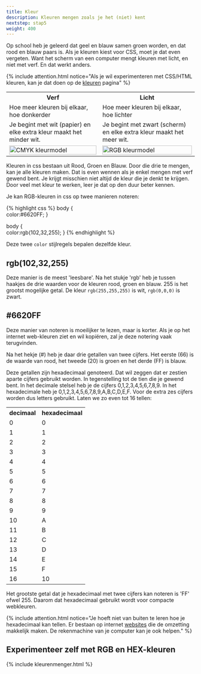 ```yaml
---
title: Kleur
description: Kleuren mengen zoals je het (niet) kent
nextstep: stap5
weight: 400
---
```

Op school heb je geleerd dat geel en blauw samen groen worden, en dat rood en blauw paars is. Als je kleuren kiest voor CSS, moet je dat even vergeten. Want het scherm van een computer mengt kleuren met licht, en niet met verf. En dat werkt anders.

{% include attention.html notice="Als je wil experimenteren met CSS/HTML kleuren, kan je dat doen op de [kleuren](../kleuren.html) pagina" %}

<table class="deftable">
    <tr>
        <th>Verf</th><th>Licht</th>
    </tr>
    <tr>
        <td>Hoe meer kleuren bij elkaar, hoe donkerder</td>
        <td>Hoe meer kleuren bij elkaar, hoe lichter</td>
    </tr>
    <tr>
        <td>Je begint met wit (papier) en elke extra kleur maakt het minder wit.</td>
        <td>Je begint met zwart (scherm) en elke extra kleur maakt het meer wit.</td>
    </tr>
    <tr>
        <td>
            <img src="{{ site.github.url }}/images/colormodels-02.png" width="100%" alt="CMYK kleurmodel" />
        </td>
        <td>
            <img src="{{ site.github.url }}/images/colormodels-01.png" width="100%" alt="RGB kleurmodel" />
        </td>
    </tr>
</table>

Kleuren in css bestaan uit Rood, Groen en Blauw. Door die drie te mengen, kan je alle kleuren maken. Dat is even wennen als je enkel mengen met verf gewend bent. Je krijgt misschien niet altijd de kleur die je denkt te krijgen. Door veel met kleur te werken, leer je dat op den duur beter kennen.

 Je kan RGB-kleuren in css op twee manieren noteren:

{% highlight css %}
body {    
    color:#6620FF;
}

body {    
    color:rgb(102,32,255);
}
{% endhighlight %}

Deze twee `color` stijlregels bepalen dezelfde kleur.

## rgb(102,32,255)

Deze manier is de meest 'leesbare'. Na het stukje 'rgb' heb je tussen haakjes de drie waarden voor de kleuren rood, groen en blauw. 255 is het grootst mogelijke getal. De kleur `rgb(255,255,255)` is wit, `rgb(0,0,0)` is zwart.

## #6620FF

Deze manier van noteren is moeilijker te lezen, maar is korter. Als je op het internet web-kleuren ziet en wil kopiëren, zal je deze notering vaak terugvinden.

Na het hekje (#) heb je daar drie getallen van twee cijfers. Het eerste (66) is de waarde van rood, het tweede (20) is groen en het derde (FF) is blauw.

Deze getallen zijn hexadecimaal genoteerd. Dat wil zeggen dat er zestien aparte cijfers gebruikt worden. In tegenstelling tot de tien die je gewend bent. In het decimale stelsel heb je de cijfers 0,1,2,3,4,5,6,7,8,9. In het hexadecimale heb je 0,1,2,3,4,5,6,7,8,9,A,B,C,D,E,F. Voor de extra zes cijfers worden dus letters gebruikt. Laten we zo even tot 16 tellen:

<table class="deftable">
    <tr>
        <th>decimaal</th>
        <th>hexadecimaal</th>
    </tr>
    <tr>
        <td>0</td><td>0</td>
    </tr>
    <tr>
        <td>1</td><td>1</td>
    </tr>
    <tr>
        <td>2</td><td>2</td>
    </tr>
    <tr>
        <td>3</td><td>3</td>
    </tr>
    <tr>
        <td>4</td><td>4</td>
    </tr>
    <tr>
        <td>5</td><td>5</td>
    </tr>
    <tr>
        <td>6</td><td>6</td>
    </tr>
    <tr>
        <td>7</td><td>7</td>
    </tr>
    <tr>
        <td>8</td><td>8</td>
    </tr>
    <tr>
        <td>9</td><td>9</td>
    </tr>
    <tr>
        <td>10</td><td>A</td>
    </tr>
    <tr>
        <td>11</td><td>B</td>
    </tr>
    <tr>
        <td>12</td><td>C</td>
    </tr>
    <tr>
        <td>13</td><td>D</td>
    </tr>
    <tr>
        <td>14</td><td>E</td>
    </tr>
    <tr>
        <td>15</td><td>F</td>
    </tr>
    <tr>
        <td>16</td><td>10</td>
    </tr>
</table>

Het grootste getal dat je hexadecimaal met twee cijfers kan noteren is 'FF' ofwel 255. Daarom dat hexadecimaal gebruikt wordt voor compacte webkleuren.

{% include attention.html notice="Je hoeft niet van buiten te leren hoe je hexadecimaal kan tellen. Er bestaan op internet [websites](http://www.psyclops.com/tools/rgb/) die de omzetting makkelijk maken. De rekenmachine van je computer kan je ook helpen." %}

## Experimenteer zelf met RGB en HEX-kleuren
{% include kleurenmenger.html %}
